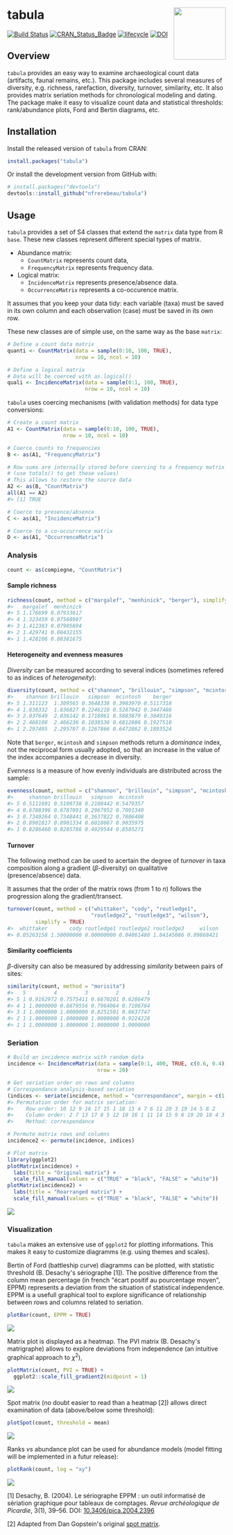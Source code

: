 




<!-- README.md is generated from README.Rmd. Please edit that file -->
tabula <img width=120px src="man/figures/logo.svg" align="right" />
===================================================================

[![Build Status](https://travis-ci.org/nfrerebeau/tabula.svg?branch=master)](https://travis-ci.org/nfrerebeau/tabula) [![CRAN\_Status\_Badge](http://www.r-pkg.org/badges/version/tabula)](https://cran.r-project.org/package=tabula) [![lifecycle](https://img.shields.io/badge/lifecycle-experimental-orange.svg)](https://www.tidyverse.org/lifecycle/#experimental) [![DOI](https://zenodo.org/badge/DOI/10.5281/zenodo.1489944.svg)](https://doi.org/10.5281/zenodo.1489944)

Overview
--------

`tabula` provides an easy way to examine archaeological count data (artifacts, faunal remains, etc.). This package includes several measures of diversity, e.g. richness, rarefaction, diversity, turnover, similarity, etc. It also provides matrix seriation methods for chronological modeling and dating. The package make it easy to visualize count data and statistical thresholds: rank/abundance plots, Ford and Bertin diagrams, etc.

Installation
------------

Install the released version of `tabula` from CRAN:

``` r
install.packages("tabula")
```

Or install the development version from GitHub with:

``` r
# install.packages("devtools")
devtools::install_github("nfrerebeau/tabula")
```

Usage
-----

`tabula` provides a set of S4 classes that extend the `matrix` data type from R `base`. These new classes represent different special types of matrix.

-   Abundance matrix:
    -   `CountMatrix` represents count data,
    -   `FrequencyMatrix` represents frequency data.
-   Logical matrix:
    -   `IncidenceMatrix` represents presence/absence data.
    -   `OccurrenceMatrix` represents a co-occurence matrix.

It assumes that you keep your data tidy: each variable (taxa) must be saved in its own column and each observation (case) must be saved in its own row.

These new classes are of simple use, on the same way as the base `matrix`:

``` r
# Define a count data matrix
quanti <- CountMatrix(data = sample(0:10, 100, TRUE),
                      nrow = 10, ncol = 10)

# Define a logical matrix
# Data will be coerced with as.logical()
quali <- IncidenceMatrix(data = sample(0:1, 100, TRUE),
                         nrow = 10, ncol = 10)
```

`tabula` uses coercing mechanisms (with validation methods) for data type conversions:

``` r
# Create a count matrix
A1 <- CountMatrix(data = sample(0:10, 100, TRUE),
                  nrow = 10, ncol = 10)

# Coerce counts to frequencies
B <- as(A1, "FrequencyMatrix")

# Row sums are internally stored before coercing to a frequency matrix
# (use totals() to get these values)
# This allows to restore the source data
A2 <- as(B, "CountMatrix")
all(A1 == A2)
#> [1] TRUE

# Coerce to presence/absence
C <- as(A1, "IncidenceMatrix")

# Coerce to a co-occurrence matrix
D <- as(A1, "OccurrenceMatrix")
```

### Analysis

``` r
count <- as(compiegne, "CountMatrix")
```

#### Sample richness

``` r
richness(count, method = c("margalef", "menhinick", "berger"), simplify = TRUE)
#>   margalef  menhinick
#> 5 1.176699 0.07933617
#> 4 1.323459 0.07568907
#> 3 1.412383 0.07905694
#> 2 1.429741 0.08432155
#> 1 1.428106 0.08381675
```

#### Heterogeneity and evenness measures

*Diversity* can be measured according to several indices (sometimes refered to as indices of *heterogeneity*):

``` r
diversity(count, method = c("shannon", "brillouin", "simpson", "mcintosh", "berger"), simplify = TRUE)
#>    shannon brillouin   simpson  mcintosh    berger
#> 5 1.311123  1.309565 0.3648338 0.3983970 0.5117318
#> 4 1.838332  1.836827 0.2246218 0.5287042 0.3447486
#> 3 2.037649  2.036142 0.1718061 0.5883879 0.3049316
#> 2 2.468108  2.466236 0.1038536 0.6812886 0.1927510
#> 1 2.297495  2.295707 0.1267866 0.6472862 0.1893524
```

Note that `berger`, `mcintosh` and `simpson` methods return a *dominance* index, not the reciprocal form usually adopted, so that an increase in the value of the index accompanies a decrease in diversity.

*Evenness* is a measure of how evenly individuals are distributed across the sample:

``` r
evenness(count, method = c("shannon", "brillouin", "simpson", "mcintosh"), simplify = TRUE)
#>     shannon brillouin   simpson  mcintosh
#> 5 0.5111691 0.5109738 0.2108442 0.5479357
#> 4 0.6788396 0.6787091 0.2967952 0.7091340
#> 3 0.7349264 0.7348441 0.3637822 0.7806408
#> 2 0.8901817 0.8901334 0.6018087 0.9035975
#> 1 0.8286460 0.8285786 0.4929544 0.8585271
```

#### Turnover

The following method can be used to acertain the degree of *turnover* in taxa composition along a gradient (*β*-diversity) on qualitative (presence/absence) data.

It assumes that the order of the matrix rows (from 1 to *n*) follows the progression along the gradient/transect.

``` r
turnover(count, method = c("whittaker", "cody", "routledge1",
                           "routledge2", "routledge3", "wilson"),
         simplify = TRUE)
#>  whittaker       cody routledge1 routledge2 routledge3     wilson 
#> 0.05263158 1.50000000 0.00000000 0.04061480 1.04145086 0.09868421
```

#### Similarity coefficients

*β*-diversity can also be measured by addressing *similarity* between pairs of sites:

``` r
similarity(count, method = "morisita")
#>   5         4         3         2         1
#> 5 1 0.9162972 0.7575411 0.6670201 0.6286479
#> 4 1 1.0000000 0.8879556 0.7964064 0.7106784
#> 3 1 1.0000000 1.0000000 0.8251501 0.6637747
#> 2 1 1.0000000 1.0000000 1.0000000 0.9224228
#> 1 1 1.0000000 1.0000000 1.0000000 1.0000000
```

### Seriation

``` r
# Build an incidence matrix with random data
incidence <- IncidenceMatrix(data = sample(0:1, 400, TRUE, c(0.6, 0.4)),
                             nrow = 20)

# Get seriation order on rows and columns
# Correspondance analysis-based seriation
(indices <- seriate(incidence, method = "correspondance", margin = c(1, 2)))
#> Permutation order for matrix seriation: 
#>    Row order: 10 12 9 16 17 15 1 18 13 4 7 6 11 20 3 19 14 5 8 2 
#>    Column order: 2 7 13 17 8 5 12 10 16 1 11 14 15 9 6 19 20 18 4 3 
#>    Method: correspondance
```

``` r
# Permute matrix rows and columns
incidence2 <- permute(incidence, indices)

# Plot matrix
library(ggplot2)
plotMatrix(incidence) + 
  labs(title = "Original matrix") +
  scale_fill_manual(values = c("TRUE" = "black", "FALSE" = "white"))
plotMatrix(incidence2) + 
  labs(title = "Rearranged matrix") +
  scale_fill_manual(values = c("TRUE" = "black", "FALSE" = "white"))
```

![](man/figures/README-permute-incidence-plots-1.png)

### Visualization

`tabula` makes an extensive use of `ggplot2` for plotting informations. This makes it easy to customize diagramms (e.g. using themes and scales).

Bertin of Ford (battleship curve) diagramms can be plotted, with statistic threshold (B. Desachy's sériographe [1]). The positive difference from the column mean percentage (in french "écart positif au pourcentage moyen", EPPM) represents a deviation from the situation of statistical independence. EPPM is a usefull graphical tool to explore significance of relationship between rows and columns related to seriation.

``` r
plotBar(count, EPPM = TRUE)
```

![](man/figures/README-seriograph-1.png)

Matrix plot is displayed as a heatmap. The PVI matrix (B. Desachy's matrigraphe) allows to explore deviations from independence (an intuitive graphical approach to *χ*<sup>2</sup>),

``` r
plotMatrix(count, PVI = TRUE) +
  ggplot2::scale_fill_gradient2(midpoint = 1)
```

![](man/figures/README-matrigraph-1.png)

Spot matrix (no doubt easier to read than a heatmap [2]) allows direct examination of data (above/below some threshold):

``` r
plotSpot(count, threshold = mean)
```

![](man/figures/README-spot-1.png)

Ranks *vs* abundance plot can be used for abundance models (model fitting will be implemented in a futur release):

``` r
plotRank(count, log = "xy")
```

![](man/figures/README-rank-1.png)

[1] Desachy, B. (2004). Le sériographe EPPM : un outil informatisé de sériation graphique pour tableaux de comptages. *Revue archéologique de Picardie*, 3(1), 39–56. DOI: [10.3406/pica.2004.2396](https://doi.org/10.3406/pica.2004.2396)

[2] Adapted from Dan Gopstein's original [spot matrix](https://dgopstein.github.io/articles/spot-matrix/).
